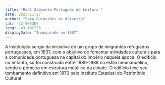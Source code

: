 ```yaml
---
title: "Real Gabinete Português de Leitura "
date: 2023-11-27
author: "Sara Guimarães de Oliveira"
lat: -22.905307 
long: -43.182223
displayDate: "Inaugurado em 1887"
---
```


A instituição surgiu da iniciativa de um grupo de imigrantes refugiados portugueses, em 1837, com o objetivo de fomentar atividades culturais para a comunidade portuguesa na capital do Império naquela época. O edifício, no entanto, só foi construído entre 1880-1888 no estilo neomanuelino, sendo o primeiro em estrutura metálica da cidade. O edifício teve seu tombamento definitivo em 1970 pelo Instituto Estadual do Patrimônio Cultural

